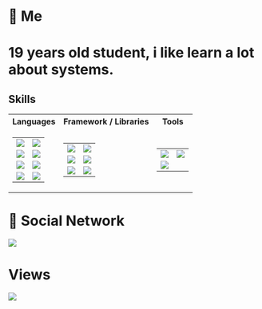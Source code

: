 # 📌 Me
19 years old student, i like learn a lot about systems.
=====

## Skills



<table>
  <tr>
    <th>
      Languages
    </th>
    <th>
      Framework / Libraries
    </th>
    <th>
      Tools
    </th>
  <tr>
    <td>
      <table>
        <tr>
          <td><img src="https://img.shields.io/badge/C%23-239120?style=for-the-badge&logo=c-sharp&logoColor=white"/>
          </td>
          <td><img src="https://img.shields.io/badge/C%2B%2B-00599C?style=for-the-badge&logo=c%2B%2B&logoColor=white"/>
          </td>
        </tr>
        <tr>
          <td><img src="https://img.shields.io/badge/Java-ED8B00?style=for-the-badge&logo=java&logoColor=white"/></td>
          <td><img src="https://img.shields.io/badge/Kotlin-0095D5?&style=for-the-badge&logo=kotlin&logoColor=white"/>
          </td>
        </tr>
        <tr>
          <td><img src="https://img.shields.io/badge/PHP-777BB4?style=for-the-badge&logo=php&logoColor=white"/></td>
          <td><img src="https://img.shields.io/badge/Python-FFD43B?style=for-the-badge&logo=python&logoColor=blue"/>
          </td>
        </tr>
        <tr>
          <td><img src="https://img.shields.io/badge/HTML5-E34F26?style=for-the-badge&logo=html5&logoColor=white"/></td>
          <td><img src="https://img.shields.io/badge/CSS3-1572B6?style=for-the-badge&logo=css3&logoColor=white"/></td>
        </tr>
      </table>
    </td>
    <td>
      <table>
        <tr>
          <td><img src="https://img.shields.io/badge/.NET-512BD4?style=for-the-badge&logo=dotnet&logoColor=white"/></td>
          <td><img src="https://img.shields.io/badge/Nukkit-ED8B00?style=for-the-badge&logo=minecraft&logoColor=white"/></td>
        </tr>
        <tr>
          <td><img src="https://img.shields.io/badge/Docker-2CA5E0?style=for-the-badge&logo=docker&logoColor=white"/></td>
          <td><img src="https://img.shields.io/badge/Android-3DDC84?style=for-the-badge&logo=android&logoColor=white"/></td>
        </tr>
        <tr>
          <td><img src="https://img.shields.io/badge/discord.py-eded1d?style=for-the-badge&logo=discord&logoColor=white"/></td>
          <td><img src="https://img.shields.io/badge/opentk-0b79ef?style=for-the-badge&logo=opengl&logoColor=white"/></td>
        </tr>
      </table>
    </td>
    <td>
      <table>
        <tr>
          <td><img src="https://img.shields.io/badge/Microsoft%20SQL%20Server-CC2927?style=for-the-badge&logo=microsoft%20sql%20server&logoColor=white"/></td>
          <td><img src="https://img.shields.io/badge/MySQL-005C84?style=for-the-badge&logo=mysql&logoColor=white"/></td>
        </tr>
        <tr>
          <td><img src="https://img.shields.io/badge/Adobe%20Photoshop-31A8FF?style=for-the-badge&logo=Adobe%20Photoshop&logoColor=black"/></td>
        </tr>
      </table>
    </td>
  </tr>

</table>

# 📧 Social Network

<a target="_blank" href="https://twitter.com/AwesomeLawffy"><img src="https://img.shields.io/badge/Twitter-1DA1F2?style=for-the-badge&logo=twitter&logoColor=white"/></a>

# Views
![](https://komarev.com/ghpvc/?username=your-github-username&color=blue&style=for-the-badge)

